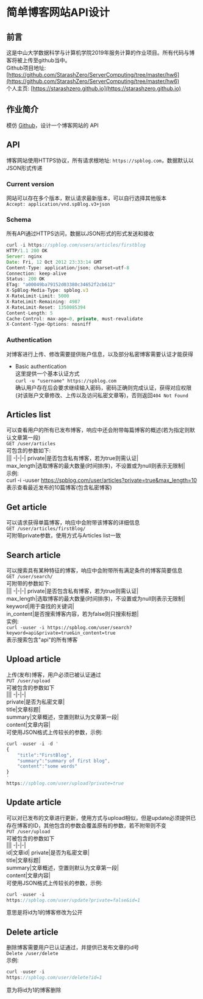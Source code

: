 # **简单博客网站API设计**  

## **前言**
这是中山大学数据科学与计算机学院2019年服务计算的作业项目。所有代码与博客将被上传至github当中。  
Github项目地址: [https://github.com/StarashZero/ServerComputing/tree/master/hw6](https://github.com/StarashZero/ServerComputing/tree/master/hw6)  
个人主页: [https://starashzero.github.io](https://starashzero.github.io)   

## **作业简介**  
模仿 [Github](https://developer.github.com/v3/)，设计一个博客网站的 API  

## **API**  
博客网站使用HTTPS协议，所有请求根地址: ```https://spblog.com```，数据默认以JSON形式传递  

### Current version  
网站可以存在多个版本，默认请求最新版本，可以自行选择其他版本  
```Accept: application/vnd.spBlog.v3+json```  

### Schema  
所有API通过HTTPS访问，数据以JSON形式的形式发送和接收  
```js  
curl -i https://spblog.com/users/articles/firstblog
HTTP/1.1 200 OK
Server: nginx
Date: Fri, 12 Oct 2012 23:33:14 GMT
Content-Type: application/json; charset=utf-8
Connection: keep-alive
Status: 200 OK
ETag: "a00049ba79152d03380c34652f2cb612"
X-SpBlog-Media-Type: spblog.v3
X-RateLimit-Limit: 5000
X-RateLimit-Remaining: 4987
X-RateLimit-Reset: 1350085394
Content-Length: 5
Cache-Control: max-age=0, private, must-revalidate
X-Content-Type-Options: nosniff
```   

### Authentication  
对博客进行上传、修改需要提供账户信息，以及部分私密博客需要认证才能获得  
* Basic authentication  
    这里提供一个基本认证方式  
    ```curl -u "username" https://spblog.com```  
    确认用户存在后会要求继续输入密码，密码正确则完成认证，获得对应权限(对该账户文章修改、上传以及访问私密文章等)，否则返回```404 Not Found```  

## Articles list  
可以查看用户的所有已发布博客，响应中还会附带每篇博客的概述(若为指定则默认文章第一段)  
```GET /user/articles```  
可包含的参数如下:  
|||
-|-|-|
private|是否包含私有博客，若为true则需认证|  
max_length|选取博客的最大数量(时间排序)，不设置或为null则表示无限制|  
示例:  
curl -i -uuser https://spblog.com/user/articles?private=true&max_length=10  
表示查看最近发布的10篇博客(包含私密博客)  
## Get article  
可以请求获得单篇博客，响应中会附带该博客的详细信息  
```GET /user/articles/firstBlog/```  
可附带private参数，使用方式与Articles list一致  
## Search article  
可以搜索具有某种特征的博客，响应中会附带所有满足条件的博客简要信息  
```GET /user/search/```  
可附带的参数如下:  
|||
-|-|-|
private|是否包含私有博客，若为true则需认证|  
max_length|选取博客的最大数量(时间排序)，不设置或为null则表示无限制|  
keyword|用于查找的关键词|  
in_content|是否搜索博客内容，若为false则只搜索标题|  
实例:  
```curl -uuser -i https://spblog.com/user/search?keyword=api&private=true&in_content=true```  
表示搜索包含"api"的所有博客  
## Upload article  
上传(发布)博客，用户必须已被认证通过  
```PUT /user/upload```  
可被包含的参数如下  
|||
-|-|-|  
private|是否为私密文章|  
title|文章标题|  
summary|文章概述，空置则默认为文章第一段|  
content|文章内容|  
可使用JSON格式上传较长的参数，示例:    
```js
curl -uuser -i -d '
{
    "title":"FirstBlog", 
    "summary":"summary of first blog",  
    "content":"some words"
}
'  
https://spblog.com/user/upload?private=true
```  

## Update article  
可以对已发布的文章进行更新，使用方式与upload相似，但是update必须提供已存在博客的ID，其他包含的参数会覆盖原有的参数，若不附带则不变  
```PUT /user/upload```  
可被包含的参数如下  
|||
-|-|-|  
id|文章id|
private|是否为私密文章|  
title|文章标题|  
summary|文章概述，空置则默认为文章第一段|  
content|文章内容|  
可使用JSON格式上传较长的参数，示例:    
```js
curl -uuser -i 
https://spblog.com/user/update?private=false&id=1
```  
意思是将id为1的博客修改为公开  

## Delete article  
删除博客需要用户已认证通过，并提供已发布文章的id号    
```Delete /user/delete```  
示例:  
```js
curl -uuser -i 
https://spblog.com/user/delete?id=1
```  
意为将id为1的博客删除  